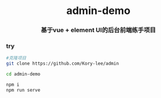<div align="center">
<h1>admin-demo</h1>
<h3>基于vue + element UI的后台前端练手项目</h3>
</div>

### try

```bash
#克隆项目
git clone https://github.com/Kory-lee/admin

cd admin-demo

npm i
npm run serve
```

